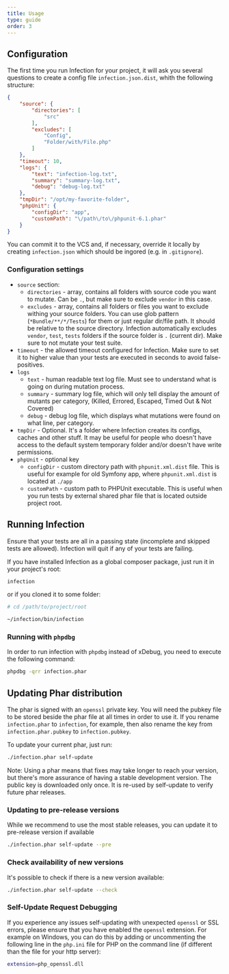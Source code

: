 ```yaml
---
title: Usage
type: guide
order: 3
---
```


## Configuration

The first time you run Infection for your project, it will ask you several questions to create a config file `infection.json.dist`, whith the following structure:

``` json
{
    "source": {
        "directories": [
            "src"
        ],
        "excludes": [
            "Config",
            "Folder/with/File.php"
        ]
    },
    "timeout": 10,
    "logs": {
        "text": "infection-log.txt",
        "summary": "summary-log.txt",
        "debug": "debug-log.txt"
    },
    "tmpDir": "/opt/my-favorite-folder",
    "phpUnit": {
        "configDir": "app",
        "customPath": "\/path\/to\/phpunit-6.1.phar"
    }
}
```

You can commit it to the VCS and, if necessary, override it locally by creating `infection.json` which should be ingored (e.g. in `.gitignore`).

### Configuration settings

* `source` section:
  * `directories` - array, contains all folders with source code you want to mutate. Can be `.`, but make sure to exclude `vendor` in this case.
  * `excludes` - array, contains all folders or files you want to exclude withing your source folders. You can use glob pattern (`*Bundle/**/*/Tests`) for them or just regular dir/file path. It should be relative to the source directory.
  Infection automatically excludes `vendor`, `test`, `tests` folders if the source folder is `.` (current dir). Make sure to not mutate your test suite.
* `timeout` - the allowed timeout configured for Infection. Make sure to set it to higher value than your tests are executed in seconds to avoid false-positives.
* `logs`
  * `text` - human readable text log file. Must see to understand what is going on during mutation process.
  * `summary` - summary log file, which will only tell display the amount of mutants per category, (Killed, Errored, Escaped, Timed Out & Not Covered)
  * `debug` - debug log file, which displays what mutations were found on what line, per category.
* `tmpDir` - Optional. It's a folder where Infection creates its configs, caches and other stuff. It may be useful for people who doesn't have access to the default system temporary folder and/or doesn't have write permissions. 
* `phpUnit` - optional key
  * `configDir` - custom directory path with `phpunit.xml.dist` file. This is useful for example for old Symfony app, where `phpunit.xml.dist` is located at `./app`
  * `customPath` - custom path to PHPUnit executable. This is useful when you run tests by external shared phar file that is located outside project root.

## Running Infection

Ensure that your tests are all in a passing state (incomplete and skipped tests are allowed). Infection will quit if any of your tests are failing.

If you have installed Infection as a global composer package, just run it in your project's root:

``` bash
infection
```

or if you cloned it to some folder:

``` bash
# cd /path/to/project/root

~/infection/bin/infection
```

### Running with `phpdbg`

In order to run infection with `phpdbg` instead of xDebug, you need to execute the following command:

```bash
phpdbg -qrr infection.phar
```

## Updating Phar distribution

The phar is signed with an `openssl` private key. You will need the pubkey file to be stored beside the phar file at all times in order to use it. If you rename `infection.phar` to `infection`, for example, then also rename the key from `infection.phar.pubkey` to `infection.pubkey`.

To update your current phar, just run:

``` bash
./infection.phar self-update
```

<p class="tip">Note: Using a phar means that fixes may take longer to reach your version, but there's more assurance of having a stable development version. The public key is downloaded only once. It is re-used by self-update to verify future phar releases.</p>

### Updating to pre-release versions

While we recommend to use the most stable releases, you can update it to pre-release version if available

``` bash
./infection.phar self-update --pre
```

### Check availability of new versions

It's possible to check if there is a new version available:

``` bash
./infection.phar self-update --check
```

### Self-Update Request Debugging

If you experience any issues self-updating with unexpected `openssl` or SSL errors, please ensure that you have enabled the `openssl` extension. For example on Windows, you can do this by adding or uncommenting the following line in the `php.ini` file for PHP on the command line (if different than the file for your http server):

``` bash
extension=php_openssl.dll
```

